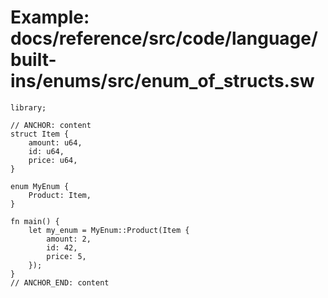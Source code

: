 # Example: docs/reference/src/code/language/built-ins/enums/src/enum_of_structs.sw

```sway
library;

// ANCHOR: content
struct Item {
    amount: u64,
    id: u64,
    price: u64,
}

enum MyEnum {
    Product: Item,
}

fn main() {
    let my_enum = MyEnum::Product(Item {
        amount: 2,
        id: 42,
        price: 5,
    });
}
// ANCHOR_END: content

```
